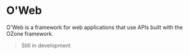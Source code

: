 # O'Web

O'Web is a framework for web applications that use APIs built with the OZone framework.

> Still in development
